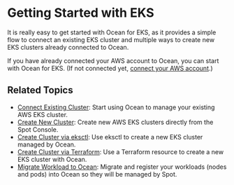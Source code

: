# Getting Started with EKS

It is really easy to get started with Ocean for EKS, as it provides a simple flow to connect an existing EKS cluster and multiple ways to create new EKS clusters already connected to Ocean.

If you have already connected your AWS account to Ocean, you can start with Ocean for EKS. (If not connected yet, [connect your AWS account](connect-your-cloud-provider/aws-account).)

## Related Topics

- [Connect Existing Cluster](/ocean/getting-started/eks/join-an-existing-cluster): Start using Ocean to manage your existing AWS EKS cluster.
- [Create New Cluster](/ocean/getting-started/eks/create-a-new-cluster): Create new AWS EKS clusters directly from the Spot Console.
- [Create Cluster via eksctl](/ocean/tools-and-integrations/eksctl/): Use eksctl to create a new EKS cluster managed by Ocean.
- [Create Cluster via Terraform](/ocean/getting-started/eks/terraform): Use a Terraform resource to create a new EKS cluster with Ocean.
- [Migrate Workload to Ocean](https://docs.spot.io/ocean/tutorials/migrate-workload): Migrate and register your workloads (nodes and pods) into Ocean so they will be managed by Spot.

